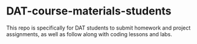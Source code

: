# DAT-course-materials-students
This repo is specifically for DAT students to submit homework and project assignments, as well as follow along with coding lessons and labs.
